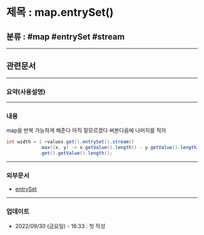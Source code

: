 # 제목 : map.entrySet()

## 분류 : #map #entrySet #stream 

---
## 관련문서

----
### 요약(사용설명)

---
### 내용

map을 반복 가능하게 해준다
아직 잘모르겠다 써본다음에 나머지를 적자
```Java
int width = 1 +values.get().entrySet().stream()
			.max((x, y) -> x.getValue().length() - y.getValue().length())
			.get().getValue().length();
```
----
### 외부문서
- [entrySet](https://tychejin.tistory.com/31)
----
### 업데이트
-  2022/09/30 (금요일) - 16:33 : 첫 작성







